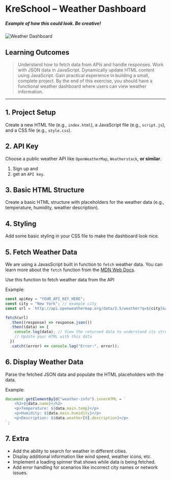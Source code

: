 # KreSchool – Weather Dashboard

##### Example of how this could look. Be **creative**!

![Weather Dashboard](https://cdn.dribbble.com/users/2367559/screenshots/14096604/media/6ebe5a1e5fa9e8fbbe8f48534cd8abde.png)

## Learning Outcomes

> Understand how to fetch data from APIs and handle responses.
> Work with JSON data in JavaScript.
> Dynamically update HTML content using JavaScript.
> Gain practical experience in building a small, complete project.
> By the end of this exercise, you should have a functional weather dashboard where users can view weather information.

---

## 1. Project Setup

Create a new HTML file (e.g., `index.html`), a JavaScript file (e.g., `script.js`), and a CSS file (e.g., `style.css`).

## 2. API Key

Choose a public weather API like `OpenWeatherMap`, `Weatherstack`, **or similar**.

1. Sign up and
2. get an `API key`.

## 3. Basic HTML Structure

Create a basic HTML structure with placeholders for the weather data (e.g., temperature, humidity, weather description).

## 4. Styling

Add some basic styling in your CSS file to make the dashboard look nice.

## 5. Fetch Weather Data

We are using a JavasScript built in function to `fetch` weather data.
You can learn more about the `fetch` function from the [MDN Web Docs](https://developer.mozilla.org/en-US/docs/Web/API/Fetch_API/Using_Fetch).

Use this function to fetch weather data from the API

Example:

```javascript
const apiKey = "YOUR_API_KEY_HERE";
const city = "New York"; // example city
const url = `http://api.openweathermap.org/data/2.5/weather?q=${city}&appid=${apiKey}`;

fetch(url)
  .then((response) => response.json())
  .then((data) => {
    console.log(data); // View the returned data to understand its structure
    // Update your HTML with this data
  })
  .catch((error) => console.log("Error:", error));
```

## 6. Display Weather Data

Parse the fetched JSON data and populate the HTML placeholders with the data.

Example:

```javascript
document.getElementById("weather-info").innerHTML = `
    <h2>${data.name}</h2>
    <p>Temperature: ${data.main.temp}</p>
    <p>Humidity: ${data.main.humidity}</p>
    <p>Description: ${data.weather[0].description}</p>
`;
```

## 7. Extra

- Add the ability to search for weather in different cities.
- Display additional information like wind speed, weather icons, etc.
- Implement a loading spinner that shows while data is being fetched.
- Add error handling for scenarios like incorrect city names or network issues.
